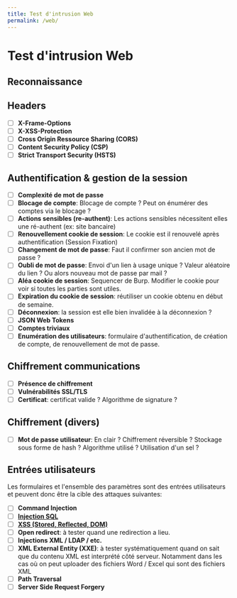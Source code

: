 ```yaml
---
title: Test d'intrusion Web
permalink: /web/
---
```


# Test d'intrusion Web

## Reconnaissance

## Headers

- [ ] **X-Frame-Options**
- [ ] **X-XSS-Protection**
- [ ] **Cross Origin Ressource Sharing (CORS)**
- [ ] **Content Security Policy (CSP)**
- [ ] **Strict Transport Security (HSTS)**

## Authentification & gestion de la session

- [ ] **Complexité de mot de passe**
- [ ] **Blocage de compte**: Blocage de compte ? Peut on énumérer des comptes via le blocage ?
- [ ] **Actions sensibles (re-authent)**: Les actions sensibles nécessitent elles une ré-authent (ex: site bancaire)
- [ ] **Renouvellement cookie de session**: Le cookie est il renouvelé après authentification (Session Fixation)
- [ ] **Changement de mot de passe**: Faut il confirmer son ancien mot de passe ?
- [ ] **Oubli de mot de passe**: Envoi d'un lien à usage unique ? Valeur aléatoire du lien ? Ou alors nouveau mot de passe par mail ?
- [ ] **Aléa cookie de session**: Sequencer de Burp. Modifier le cookie pour voir si toutes les parties sont utiles.
- [ ] **Expiration du cookie de session**: réutiliser un cookie obtenu en début de semaine.
- [ ] **Déconnexion**: la session est elle bien invalidée à la déconnexion ?
- [ ] **JSON Web Tokens**
- [ ] **Comptes triviaux**
- [ ] **Enumération des utilisateurs**: formulaire d'authentification, de création de compte, de renouvellement de mot de passe.

## Chiffrement communications

- [ ] **Présence de chiffrement**
- [ ] **Vulnérabilités SSL/TLS**
- [ ] **Certificat**: certificat valide ? Algorithme de signature ?

## Chiffrement (divers)

- [ ] **Mot de passe utilisateur**: En clair ? Chiffrement réversible ? Stockage sous forme de hash ? Algorithme utilisé ? Utilisation d'un sel ?

## Entrées utilisateurs

Les formulaires et l'ensemble des paramètres sont des entrées utilisateurs et peuvent donc être la cible des attaques suivantes:

- [ ] **Command Injection**
- [ ] **[Injection SQL](/SQL_Injection/)**
- [ ] **[XSS (Stored, Reflected, DOM)](/XSS/)**
- [ ] **Open redirect**: à tester quand une redirection a lieu.
- [ ] **Injections XML / LDAP / etc.**
- [ ] **XML External Entity (XXE)**: à tester systématiquement quand on sait que du contenu XML est interprété côté serveur. Notamment dans les cas où on peut uploader des fichiers Word / Excel qui sont des fichiers XML
- [ ] **Path Traversal**
- [ ] **Server Side Request Forgery**
